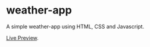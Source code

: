 # weather-app

A simple weather-app using HTML, CSS and Javascript.

[Live Preview](https://bumblebee211196.github.io/the-odin-project/weather-app/dist/index.html).